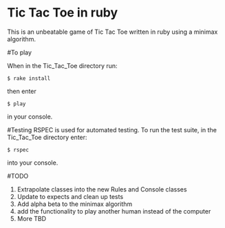 # Tic Tac Toe in ruby
This is an unbeatable game of Tic Tac Toe written in ruby using a minimax algorithm.

#To play

When in the Tic_Tac_Toe directory run:
```
$ rake install
```
then enter
```
$ play
```
in your console.

#Testing
RSPEC is used for automated testing. To run the test suite, in the Tic_Tac_Toe directory enter:
```
$ rspec
```
into your console.

#TODO
1. Extrapolate classes into the new Rules and Console classes
2. Update to expects and clean up tests
3. Add alpha beta to the minimax algorithm
4. add the functionality to play another human instead of the computer
5. More TBD
